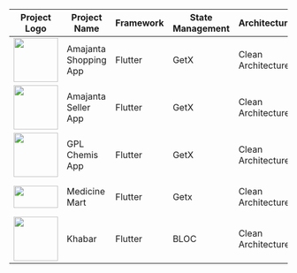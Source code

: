 | Project Logo | Project Name          | Framework | State Management | Architecture     | Play Store | App Store |
|--------------|-----------------------|-----------|------------------|------------------|------------|-----------|
| <img src="https://github.com/user-attachments/assets/a3b9b414-fc7f-4966-9a4f-048751bde6d4" width="80" height="80"> | Amajanta Shopping App | Flutter   | GetX             | Clean Architecture              | [![Play Store](https://upload.wikimedia.org/wikipedia/commons/5/55/Google_Play_2016_icon.svg)](https://play.google.com/store/apps/details?id=com.example.amajanta) | [![App Store](https://upload.wikimedia.org/wikipedia/commons/6/67/App_Store_%28iOS%29.svg)]() |
| <img src="https://github.com/user-attachments/assets/63de4d6f-1579-4163-9844-202dfd8e64af" width="80" height="80"> | Amajanta Seller App   | Flutter   | GetX             | Clean Architecture              | [![Play Store](https://upload.wikimedia.org/wikipedia/commons/5/55/Google_Play_2016_icon.svg)](https://play.google.com/store/apps/details?id=com.example.amajanta_seller) | [![App Store](https://upload.wikimedia.org/wikipedia/commons/6/67/App_Store_%28iOS%29.svg)]() |
| <img src="https://github.com/musfique113/gpl_chemist_app/assets/53111065/c7a8e3ae-b0f2-4be0-ae67-8dff3b33ca5b" width="80" height="80"> | GPL Chemis App    | Flutter   | GetX             | Clean Architecture | [![Play Store](https://upload.wikimedia.org/wikipedia/commons/5/55/Google_Play_2016_icon.svg)](https://play.google.com/store/apps/details?id=com.gpl.gpl_chemist_app) | [![App Store](https://upload.wikimedia.org/wikipedia/commons/6/67/App_Store_%28iOS%29.svg)]() |
| <img src="https://github.com/musfique113/medicine-mart/assets/53111065/c8c5c8af-fb6f-4a98-a17a-4db097eb4fed" width="80" height="40"> | Medicine Mart       | Flutter | Getx         |   Clean Architecture            | [![Play Store](https://upload.wikimedia.org/wikipedia/commons/5/55/Google_Play_2016_icon.svg)](https://play.google.com/store/apps/details?id=com.medicine_mart.medicine_mart_app) | [![App Store](https://upload.wikimedia.org/wikipedia/commons/6/67/App_Store_%28iOS%29.svg)]() |
| <img src="https://github.com/user-attachments/assets/b7a65eca-2258-4a86-bed2-5e7692c90f52" width="80" height="80"> | Khabar      | Flutter | BLOC         |   Clean Architecture            | [![Play Store](https://upload.wikimedia.org/wikipedia/commons/5/55/Google_Play_2016_icon.svg)](https://play.google.com/store/apps/details?id=com.khabar.khabar_user) | [![App Store](https://upload.wikimedia.org/wikipedia/commons/6/67/App_Store_%28iOS%29.svg)]() |
